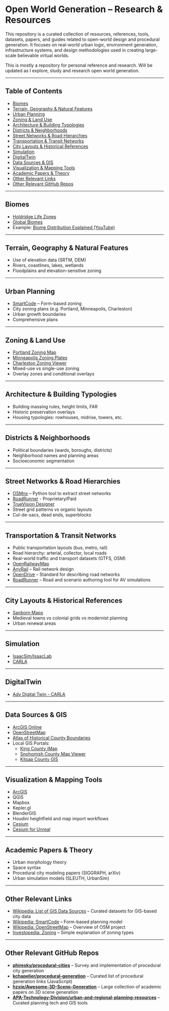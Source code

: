 # Open World Generation – Research & Resources

This repository is a curated collection of resources, references, tools, datasets, papers, and guides related to open-world design and procedural generation. It focuses on real-world urban logic, environment generation, infrastructure systems, and design methodologies used in creating large-scale believable virtual worlds.

This is mostly a repository for personal reference and research. Will be updated as I explore, study and research open world generation.

---

## Table of Contents

- [Biomes](#biomes)
- [Terrain, Geography & Natural Features](#terrain-geography--natural-features)
- [Urban Planning](#urban-planning)
- [Zoning & Land Use](#zoning--land-use)
- [Architecture & Building Typologies](#architecture--building-typologies)
- [Districts & Neighborhoods](#districts--neighborhoods)
- [Street Networks & Road Hierarchies](#street-networks--road-hierarchies)
- [Transportation & Transit Networks](#transportation--transit-networks)
- [City Layouts & Historical References](#city-layouts--historical-references)
- [Simulation](#simulation)
- [DigitalTwin](#digital-twin)
- [Data Sources & GIS](#data-sources--gis)
- [Visualization & Mapping Tools](#visualization--mapping-tools)
- [Academic Papers & Theory](#academic-papers--theory)
- [Other Relevant Links](#other-relevant-links)
- [Other Relevant GitHub Repos](#other-relevant-github-repos)

---

## Biomes

- [Holdridge Life Zones](https://en.wikipedia.org/wiki/Holdridge_life_zones)  
- [Global Biomes](Images/GlobalBiomes.jpg)  
- Example: [Biome Distribution Explained (YouTube)](https://youtu.be/o_AfNcjlOgU)

---

## Terrain, Geography & Natural Features

- Use of elevation data (SRTM, DEM)
- Rivers, coastlines, lakes, wetlands
- Floodplains and elevation-sensitive zoning

---

## Urban Planning

- [SmartCode](https://en.wikipedia.org/wiki/SmartCode) – Form-based zoning  
- City zoning plans (e.g. Portland, Minneapolis, Charleston)
- Urban growth boundaries
- Comprehensive plans

---

## Zoning & Land Use

- [Portland Zoning Map](https://www.portland.gov/bps/planning/zoning-and-comprehensive-plan-maps)  
- [Minneapolis Zoning Plates](https://www.minneapolismn.gov/business-services/planning-zoning/zoning-maps/)  
- [Charleston Zoning Viewer](https://gis.charleston-sc.gov/interactive/zoning/)  
- Mixed-use vs single-use zoning
- Overlay zones and conditional overlays

---

## Architecture & Building Typologies

- Building massing rules, height limits, FAR
- Historic preservation overlays
- Housing typologies: rowhouses, midrise, towers, etc.

---

## Districts & Neighborhoods

- Political boundaries (wards, boroughs, districts)
- Neighborhood names and planning areas
- Socioeconomic segmentation

---

## Street Networks & Road Hierarchies

- [OSMnx](https://arxiv.org/abs/1611.01890) – Python tool to extract street networks  
- [RoadRunner](https://www.mathworks.com/products/roadrunner.html) - Proprietary/Paid
- [TrueVision Designer](https://github.com/truevisionai/designer)
- Street grid patterns vs organic layouts
- Cul-de-sacs, dead ends, superblocks

---

## Transportation & Transit Networks

- Public transportation layouts (bus, metro, rail)
- Road hierarchy: arterial, collector, local roads
- Real-world traffic and transport datasets (GTFS, OSM)
- [OpenRailwayMap](https://openrailwaymap.org)
- [AnyRail](https://www.anyrail.com/) – Rail network design
- [OpenDrive](https://www.asam.net/standards/detail/opendrive/) – Standard for describing road networks
- [RoadRunner](https://www.mathworks.com/products/roadrunner.html) – Road and scenario authoring tool for AV simulations

---

## City Layouts & Historical References

- [Sanborn Maps](https://en.wikipedia.org/wiki/Sanborn_maps)  
- Medieval towns vs colonial grids vs modernist planning
- Urban renewal areas

---

## Simulation

- [IsaacSim/IsaacLab](https://developer.nvidia.com/isaac/sim)
- [CARLA](https://carla.org/)

---

## DigitalTwin

- [Adv Digital Twin - CARLA](https://carla.readthedocs.io/en/latest/adv_digital_twin/)

---


## Data Sources & GIS

- [ArcGIS Online](https://www.arcgis.com/)  
- [OpenStreetMap](https://www.openstreetmap.org/)  
- [Atlas of Historical County Boundaries](https://en.wikipedia.org/wiki/Atlas_of_Historical_County_Boundaries)  
- Local GIS Portals:
  - [King County iMap](https://kingcounty.gov/en/dept/kcit/data-information-services/gis-center/maps-apps/imap)  
  - [Snohomish County Map Viewer](https://snohomishcountywa.gov/1943/Interactive-Maps)  
  - [Kitsap County GIS](https://www.kitsap.gov/dcd/Pages/Community_Development_Maps.aspx)  

---

## Visualization & Mapping Tools

- [ArcGIS](https://www.arcgis.com/)
- QGIS
- Mapbox
- Kepler.gl
- BlenderGIS
- Houdini heightfield and map import workflows
- [Cesium](https://cesium.com/)
- [Cesium for Unreal](https://cesium.com/platform/cesium-for-unreal/)

---

## Academic Papers & Theory

- Urban morphology theory
- Space syntax
- Procedural city modeling papers (SIGGRAPH, arXiv)
- Urban simulation models (SLEUTH, UrbanSim)

---

## Other Relevant Links

- [Wikipedia: List of GIS Data Sources](https://en.wikipedia.org/wiki/List_of_GIS_data_sources) – Curated datasets for GIS-based city data  
- [Wikipedia: SmartCode](https://en.wikipedia.org/wiki/SmartCode) – Form-based planning model  
- [Wikipedia: OpenStreetMap](https://en.wikipedia.org/wiki/OpenStreetMap) – Overview of OSM project  
- [Investopedia: Zoning](https://www.investopedia.com/terms/z/zoning.asp) – Simple explanation of zoning types  

---

## Other Relevant GitHub Repos

- **[phiresky/procedural-cities](https://github.com/phiresky/procedural-cities)** – Survey and implementation of procedural city generation  
- **[kchapelier/procedural-generation](https://github.com/kchapelier/procedural-generation)** – Curated list of procedural generation links (JavaScript)  
- **[hzxie/Awesome-3D-Scene-Generation](https://github.com/hzxie/Awesome-3D-Scene-Generation)** – Large collection of academic papers on 3D scene generation  
- **[APA-Technology-Division/urban-and-regional-planning-resources](https://github.com/APA-Technology-Division/urban-and-regional-planning-resources)** – Curated planning tech and GIS tools  
